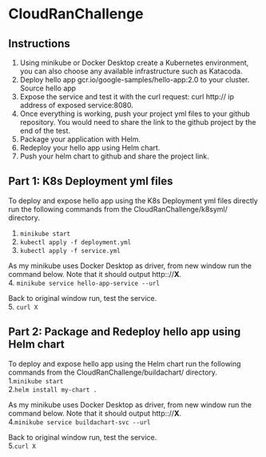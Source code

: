 # CloudRanChallenge

## Instructions
1. Using minikube or Docker Desktop create a Kubernetes environment, you can also choose any available infrastructure such as Katacoda.
2. Deploy hello app gcr.io/google-samples/hello-app:2.0 to your cluster. Source hello app
3. Expose the service and test it with the curl request: curl http:// ip address of exposed service:8080.
4. Once everything is working, push your project yml files to your github repository. You would need to share the link to the github project by the end of the test.
5. Package your application with Helm.
6. Redeploy your hello app using Helm chart.
7. Push your helm chart to github and share the project link.

## Part 1: K8s Deployment yml files
To deploy and expose hello app using the K8s Deployment yml files directly run the following commands from the CloudRanChallenge/k8syml/ directory.  
1. ```minikube start ```
2. ```kubectl apply -f deployment.yml```
3. ```kubectl apply -f service.yml```

As my minikube uses Docker Desktop as driver, from new window run the command below. Note that it should output http:://**X**.  
4. ```minikube service hello-app-service --url```

Back to original window run, test the service.  
5. ```curl X```

## Part 2: Package and Redeploy hello app using Helm chart
To deploy and expose hello app using the Helm chart run the following commands from the CloudRanChallenge/buildachart/ directory.    
1.```minikube start ```  
2.```helm install my-chart .```

As my minikube uses Docker Desktop as driver, from new window run the command below. Note that it should output http:://**X**.  
4.```minikube service buildachart-svc --url```

Back to original window run, test the service.  
5.```curl X```
